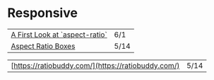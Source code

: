 # Responsive

|  |  |
| :--- | :--- |
| [A First Look at \`aspect-ratio\`](https://css-tricks.com/a-first-look-at-aspect-ratio/) | 6/1 |
| [Aspect Ratio Boxes](https://css-tricks.com/aspect-ratio-boxes/) | 5/14 |

|  |  |
| :--- | :--- |
| [https://ratiobuddy.com/](https://ratiobuddy.com/) | 5/14 |

